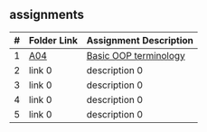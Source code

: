 ## assignments

|  #  | Folder Link | Assignment Description |
| :-: | ----------- | ---------------------- |
|  1  | [A04](assignments/A04/README.md) | [Basic OOP terminology](assignments/A04/README.md)|
|  2  | link 0      | description 0          |
|  3  | link 0      | description 0          |
|  4  | link 0      | description 0          |
|  5  | link 0      | description 0          |
